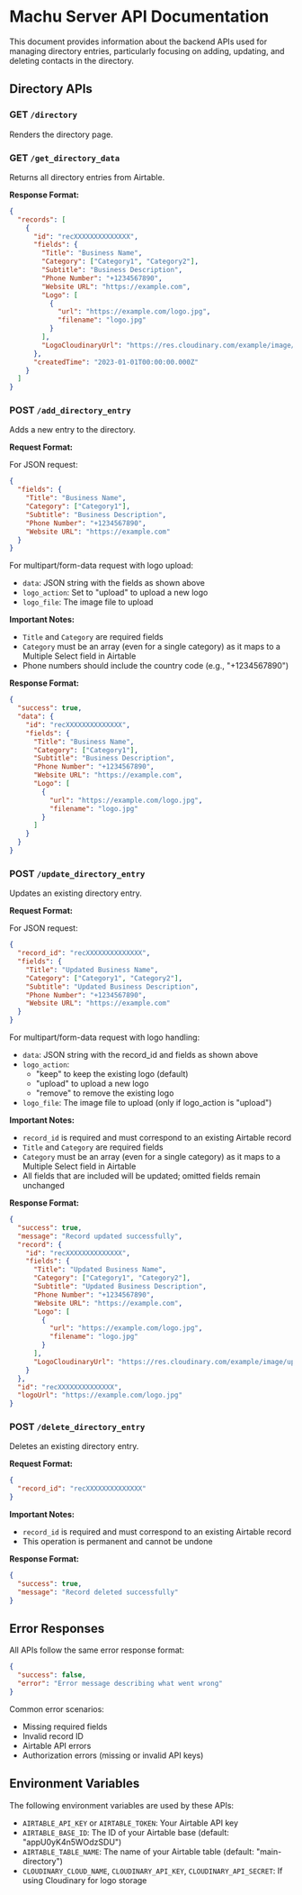 # Machu Server API Documentation

This document provides information about the backend APIs used for managing directory entries, particularly focusing on adding, updating, and deleting contacts in the directory.

## Directory APIs

### GET `/directory`

Renders the directory page.

### GET `/get_directory_data`

Returns all directory entries from Airtable.

**Response Format:**
```json
{
  "records": [
    {
      "id": "recXXXXXXXXXXXXXX",
      "fields": {
        "Title": "Business Name",
        "Category": ["Category1", "Category2"],
        "Subtitle": "Business Description",
        "Phone Number": "+1234567890",
        "Website URL": "https://example.com",
        "Logo": [
          {
            "url": "https://example.com/logo.jpg",
            "filename": "logo.jpg"
          }
        ],
        "LogoCloudinaryUrl": "https://res.cloudinary.com/example/image/upload/logo.jpg"
      },
      "createdTime": "2023-01-01T00:00:00.000Z"
    }
  ]
}
```

### POST `/add_directory_entry`

Adds a new entry to the directory.

**Request Format:**

For JSON request:
```json
{
  "fields": {
    "Title": "Business Name",
    "Category": ["Category1"],
    "Subtitle": "Business Description",
    "Phone Number": "+1234567890",
    "Website URL": "https://example.com"
  }
}
```

For multipart/form-data request with logo upload:
- `data`: JSON string with the fields as shown above
- `logo_action`: Set to "upload" to upload a new logo
- `logo_file`: The image file to upload

**Important Notes:**
- `Title` and `Category` are required fields
- `Category` must be an array (even for a single category) as it maps to a Multiple Select field in Airtable
- Phone numbers should include the country code (e.g., "+1234567890")

**Response Format:**
```json
{
  "success": true,
  "data": {
    "id": "recXXXXXXXXXXXXXX",
    "fields": {
      "Title": "Business Name",
      "Category": ["Category1"],
      "Subtitle": "Business Description",
      "Phone Number": "+1234567890",
      "Website URL": "https://example.com",
      "Logo": [
        {
          "url": "https://example.com/logo.jpg",
          "filename": "logo.jpg"
        }
      ]
    }
  }
}
```

### POST `/update_directory_entry`

Updates an existing directory entry.

**Request Format:**

For JSON request:
```json
{
  "record_id": "recXXXXXXXXXXXXXX",
  "fields": {
    "Title": "Updated Business Name",
    "Category": ["Category1", "Category2"],
    "Subtitle": "Updated Business Description",
    "Phone Number": "+1234567890",
    "Website URL": "https://example.com"
  }
}
```

For multipart/form-data request with logo handling:
- `data`: JSON string with the record_id and fields as shown above
- `logo_action`: 
  - "keep" to keep the existing logo (default)
  - "upload" to upload a new logo
  - "remove" to remove the existing logo
- `logo_file`: The image file to upload (only if logo_action is "upload")

**Important Notes:**
- `record_id` is required and must correspond to an existing Airtable record
- `Title` and `Category` are required fields
- `Category` must be an array (even for a single category) as it maps to a Multiple Select field in Airtable
- All fields that are included will be updated; omitted fields remain unchanged

**Response Format:**
```json
{
  "success": true,
  "message": "Record updated successfully",
  "record": {
    "id": "recXXXXXXXXXXXXXX",
    "fields": {
      "Title": "Updated Business Name",
      "Category": ["Category1", "Category2"],
      "Subtitle": "Updated Business Description",
      "Phone Number": "+1234567890",
      "Website URL": "https://example.com",
      "Logo": [
        {
          "url": "https://example.com/logo.jpg",
          "filename": "logo.jpg"
        }
      ],
      "LogoCloudinaryUrl": "https://res.cloudinary.com/example/image/upload/logo.jpg"
    }
  },
  "id": "recXXXXXXXXXXXXXX",
  "logoUrl": "https://example.com/logo.jpg"
}
```

### POST `/delete_directory_entry`

Deletes an existing directory entry.

**Request Format:**
```json
{
  "record_id": "recXXXXXXXXXXXXXX"
}
```

**Important Notes:**
- `record_id` is required and must correspond to an existing Airtable record
- This operation is permanent and cannot be undone

**Response Format:**
```json
{
  "success": true,
  "message": "Record deleted successfully"
}
```

## Error Responses

All APIs follow the same error response format:

```json
{
  "success": false,
  "error": "Error message describing what went wrong"
}
```

Common error scenarios:
- Missing required fields
- Invalid record ID
- Airtable API errors
- Authorization errors (missing or invalid API keys)

## Environment Variables

The following environment variables are used by these APIs:
- `AIRTABLE_API_KEY` or `AIRTABLE_TOKEN`: Your Airtable API key
- `AIRTABLE_BASE_ID`: The ID of your Airtable base (default: "appU0yK4n5WOdzSDU")
- `AIRTABLE_TABLE_NAME`: The name of your Airtable table (default: "main-directory")
- `CLOUDINARY_CLOUD_NAME`, `CLOUDINARY_API_KEY`, `CLOUDINARY_API_SECRET`: If using Cloudinary for logo storage
